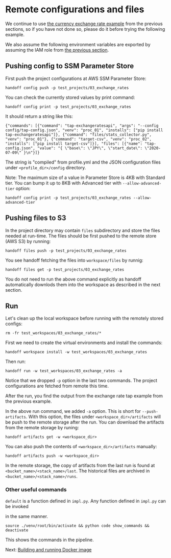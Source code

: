 # Remote configurations and files

We continue to use
[the currency exchange rate example](venv_config) from the previous
sections, so if you have not done so, please do it before trying the following
example.

We also assume the following environment variables are exported by assuming
the IAM role from [the previous section](role).

## Pushing config to SSM Parameter Store

First push the project configurations at AWS SSM Parameter Store:

```
handoff config push -p test_projects/03_exchange_rates
```

You can check the currently stored values by print command:

```
handoff config print -p test_projects/03_exchange_rates
```

It should return a string like this:
```
{"commands": [{"command": "tap-exchangeratesapi", "args": "--config config/tap-config.json", "venv": "proc_01", "installs": ["pip install tap-exchangeratesapi"]}, {"command": "files/stats_collector.py", "venv": "proc_01"}, {"command": "target-csv", "venv": "proc_02", "installs": ["pip install target-csv"]}], "files": [{"name": "tap-config.json", "value": "{ \"base\": \"JPY\", \"start_date\": \"2020-07-09\" }\n"}]}
```

The string is "compiled" from profile.yml and the JSON configuration files under
`<profile_dir>/config` directory.

Note: The maximum size of a value in Parameter Store is 4KB with Standard
tier. You can bump it up to 8KB with Advanced tier with `--allow-advanced-tier` option:

```
handoff config print -p test_projects/03_exchange_rates --allow-advanced-tier
```

## Pushing files to S3

In the project directory may contain `files` subdirectory and store the
files needed at run-time. The files should be first pushed to the remote
store (AWS S3) by running:

```
handoff files push -p test_projects/03_exchange_rates
```

You see handoff fetching the files into `workspace/files` by runnig:
```
handoff files get -p test_projects/03_exchange_rates
```

You do not need to run the above command explicitly as handoff automatically
downlods them into the workspace as described in the next section.

## Run

Let's clean up the local workspace before running with the remotely stored
configs:
```
rm -fr test_workspaces/03_exchange_rates/*
```

First we need to create the virtual environments and install the commands:
```
handoff workspace install -w test_workspaces/03_exchange_rates
```

Then run:
```
handoff run -w test_workspaces/03_exchange_rates -a
```

Notice that we dropped `-p` option in the last two commands. The project
configurations are fetched from remote this time.

After the run, you find the output from the exchange rate tap example from
the previous example.

In the above run command, we added `-a` option. This is short for `--push-artifacts`.
With this option, the files under `<workspace_dir>/artifacts` will be push to
the remote storage after the run. You can download the artifacts from the
remote storage by runing:
```
handoff artifacts get -w <workspace_dir>
```

You can also push the contents of `<workspace_dir>/artifacts` manually:
```
handoff artifacts push -w <workspace_dir>
```

In the remote storage, the copy of artifacts from the last run is found at
`<bucket_name>/<stack_name>/last`. The historical files are archived in
`<bucket_name>/<stack_name>/runs`.

### Other useful commands

`default` is a function defined in `impl.py`. Any function defined in `impl.py` can be invoked

in the same manner.

```
source ./venv/root/bin/activate && python code show_commands && deactivate
```

This shows the commands in the pipeline.

Next: [Building and running Docker image](docker)
